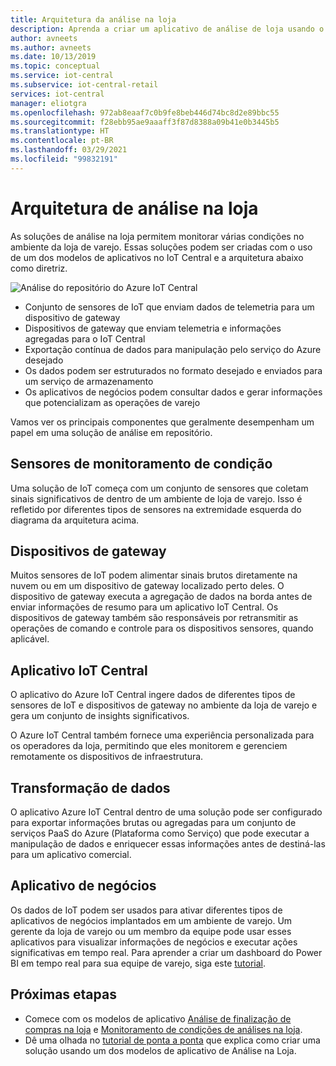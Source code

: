 ```yaml
---
title: Arquitetura da análise na loja
description: Aprenda a criar um aplicativo de análise de loja usando o modelo de aplicativo de finalização de compra no IoT Central
author: avneets
ms.author: avneets
ms.date: 10/13/2019
ms.topic: conceptual
ms.service: iot-central
ms.subservice: iot-central-retail
services: iot-central
manager: eliotgra
ms.openlocfilehash: 972ab8eaaf7c0b9fe8beb446d74bc8d2e89bbc55
ms.sourcegitcommit: f28ebb95ae9aaaff3f87d8388a09b41e0b3445b5
ms.translationtype: HT
ms.contentlocale: pt-BR
ms.lasthandoff: 03/29/2021
ms.locfileid: "99832191"
---
```

# <a name="in-store-analytics-architecture"></a>Arquitetura de análise na loja


As soluções de análise na loja permitem monitorar várias condições no ambiente da loja de varejo. Essas soluções podem ser criadas com o uso de um dos modelos de aplicativos no IoT Central e a arquitetura abaixo como diretriz.


![Análise do repositório do Azure IoT Central](./media/architecture/store-analytics-architecture-frame.png)

- Conjunto de sensores de IoT que enviam dados de telemetria para um dispositivo de gateway
- Dispositivos de gateway que enviam telemetria e informações agregadas para o IoT Central
- Exportação contínua de dados para manipulação pelo serviço do Azure desejado
- Os dados podem ser estruturados no formato desejado e enviados para um serviço de armazenamento
- Os aplicativos de negócios podem consultar dados e gerar informações que potencializam as operações de varejo
 
Vamos ver os principais componentes que geralmente desempenham um papel em uma solução de análise em repositório.

## <a name="condition-monitoring-sensors"></a>Sensores de monitoramento de condição

Uma solução de IoT começa com um conjunto de sensores que coletam sinais significativos de dentro de um ambiente de loja de varejo. Isso é refletido por diferentes tipos de sensores na extremidade esquerda do diagrama da arquitetura acima.

## <a name="gateway-devices"></a>Dispositivos de gateway

Muitos sensores de IoT podem alimentar sinais brutos diretamente na nuvem ou em um dispositivo de gateway localizado perto deles. O dispositivo de gateway executa a agregação de dados na borda antes de enviar informações de resumo para um aplicativo IoT Central. Os dispositivos de gateway também são responsáveis por retransmitir as operações de comando e controle para os dispositivos sensores, quando aplicável. 

## <a name="iot-central-application"></a>Aplicativo IoT Central

O aplicativo do Azure IoT Central ingere dados de diferentes tipos de sensores de IoT e dispositivos de gateway no ambiente da loja de varejo e gera um conjunto de insights significativos.

O Azure IoT Central também fornece uma experiência personalizada para os operadores da loja, permitindo que eles monitorem e gerenciem remotamente os dispositivos de infraestrutura.

## <a name="data-transform"></a>Transformação de dados
O aplicativo Azure IoT Central dentro de uma solução pode ser configurado para exportar informações brutas ou agregadas para um conjunto de serviços PaaS do Azure (Plataforma como Serviço) que pode executar a manipulação de dados e enriquecer essas informações antes de destiná-las para um aplicativo comercial. 

## <a name="business-application"></a>Aplicativo de negócios
Os dados de IoT podem ser usados para ativar diferentes tipos de aplicativos de negócios implantados em um ambiente de varejo. Um gerente da loja de varejo ou um membro da equipe pode usar esses aplicativos para visualizar informações de negócios e executar ações significativas em tempo real. Para aprender a criar um dashboard do Power BI em tempo real para sua equipe de varejo, siga este [tutorial](./tutorial-in-store-analytics-create-app.md).

## <a name="next-steps"></a>Próximas etapas
* Comece com os modelos de aplicativo [Análise de finalização de compras na loja](https://aka.ms/checkouttemplate) e [Monitoramento de condições de análises na loja](https://aka.ms/conditiontemplate). 
* Dê uma olhada no [tutorial de ponta a ponta](https://aka.ms/storeanalytics-tutorial) que explica como criar uma solução usando um dos modelos de aplicativo de Análise na Loja.
